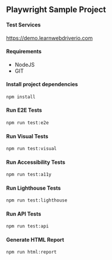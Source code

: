 ## Playwright Sample Project

#### Test Services

https://demo.learnwebdriverio.com

#### Requirements

- NodeJS
- GIT

#### Install project dependencies

```bash
npm install
```

#### Run E2E Tests

```bash
npm run test:e2e
```

#### Run Visual Tests

```bash
npm run test:visual
```

#### Run Accessibility Tests

```bash
npm run test:a11y
```

#### Run Lighthouse Tests

```bash
npm run test:lighthouse
```

#### Run API Tests

```bash
npm run test:api
```

#### Generate HTML Report

```bash
npm run html:report
```
